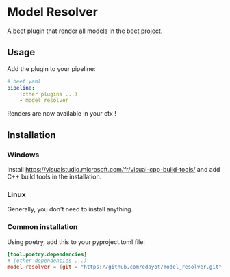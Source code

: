 # Model Resolver

A beet plugin that render all models in the beet project.


## Usage

Add the plugin to your pipeline:

```yaml
# beet.yaml
pipeline:
    (other plugins ...)
    - model_resolver
```

Renders are now available in your ctx !


## Installation

### Windows

Install https://visualstudio.microsoft.com/fr/visual-cpp-build-tools/ and add C++ build tools in the installation.

### Linux

Generally, you don't need to install anything.


### Common installation

Using poetry, add this to your pyproject.toml file:

```toml
[tool.poetry.dependencies]
# (other dependencies ...)
model-resolver = {git = "https://github.com/edayot/model_resolver.git", branch = "master"}
```



